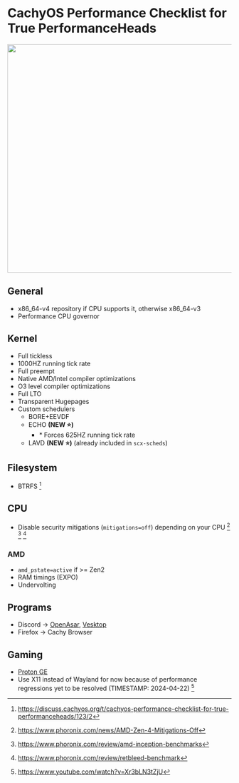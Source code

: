 # CachyOS Performance Checklist for True PerformanceHeads

<img src="swoletux.png" width="512">

## General
- x86_64-v4 repository if CPU supports it, otherwise x86_64-v3
- Performance CPU governor

## Kernel
- Full tickless
- 1000HZ running tick rate
- Full preempt
- Native AMD/Intel compiler optimizations
- O3 level compiler optimizations
- Full LTO
- Transparent Hugepages
- Custom schedulers
	- BORE+EEVDF
	- ECHO **(NEW ⭐)**
        - \* Forces 625HZ running tick rate
	- LAVD **(NEW ⭐)** (already included in `scx-scheds`)

## Filesystem

- BTRFS [^1]

[^1]: https://discuss.cachyos.org/t/cachyos-performance-checklist-for-true-performanceheads/123/2

## CPU

- Disable security mitigations (`mitigations=off`) depending on your CPU [^2] [^3] [^4]

[^2]: https://www.phoronix.com/news/AMD-Zen-4-Mitigations-Off
[^3]: https://www.phoronix.com/review/amd-inception-benchmarks
[^4]: https://www.phoronix.com/review/retbleed-benchmark

### AMD

- `amd_pstate=active` if >= Zen2
- RAM timings (EXPO)
- Undervolting

## Programs

- Discord -> [OpenAsar](https://openasar.dev/), [Vesktop](https://github.com/Vencord/Vesktop)
- Firefox -> Cachy Browser

## Gaming

- [Proton GE](https://github.com/GloriousEggroll/proton-ge-custom)
- Use X11 instead of Wayland for now because of performance regressions yet to be resolved (TIMESTAMP: 2024-04-22) [^5]

[^5]: https://www.youtube.com/watch?v=Xr3bLN3tZjU